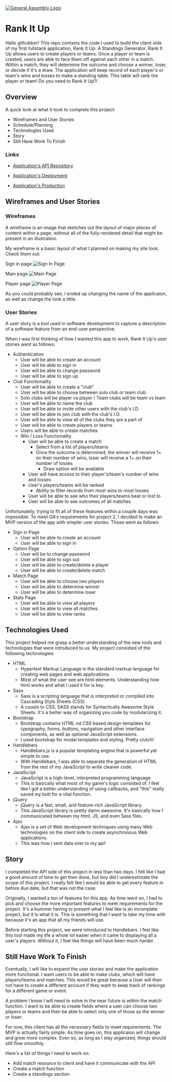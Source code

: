 [![General Assembly Logo](https://camo.githubusercontent.com/1a91b05b8f4d44b5bbfb83abac2b0996d8e26c92/687474703a2f2f692e696d6775722e636f6d2f6b6538555354712e706e67)](https://generalassemb.ly/education/web-development-immersive)

# Rank It Up

Hello githubber! This repo contains the code I used to build the client side of my first fullstack application, Rank It Up: A Standings Generator. Rank It Up allows users to create players or teams. Once a player or team is created, users are able to face them off against each other in a match. Within a match, they will determine the outcome and choose a winner, loser, or decide if it's a draw. The application will keep record of each player's or team's wins and losses to make a standing table. This table will rank the player or team! Do you need to Rank It Up?!

## Overview

A quick look at what it took to complete this project:

- Wireframes and User Stories
- Schedule/Planning
- Technologies Used
- Story
- Still Have Work To Finish

### Links

- [Application's API Repository](https://github.com/ptavarez16/rank-it-up-api)

- [Application's Deployment](http://pedrotavarez.com/rank-it-up/)

- [Application's Production](https://rank-it-up.herokuapp.com/)

## Wireframes and User Stories

### Wireframes

A wireframe is an image that sketches out the layout of major pieces of content within a page, without all of the fully-rendered detail that might be present in an illustration.

My wireframe is a basic layout of what I planned on making my site look. Check them out:

Sign in page
![Sign In Page](https://i.imgur.com/9aorQWi.png?1)

Main page
![Main Page](https://i.imgur.com/8ds5AJp.png?1)

Player page
![Player Page](https://i.imgur.com/hW36a0g.png?1)

As you could probably see, I ended up changing the name of the applicaion, as well as change the look a little.

### User Stories

A user story is a tool used in software development to capture a description of a software feature from an end-user perspective.

When I was first thinking of how I wanted this app to work, Rank It Up's user stories went as follows:
- Authentication
  - User will be able to create an account
  - User will be able to sign in
  - User will be able to change password
  - User will be able to sign up
- Club Functionality
    - User will be able to create a "club"
    - User will be able to choose between solo club or team club
    - Solo clubs will be player vs player / Team clubs will be team vs team
    - User will be able to name the club
    - User will be able to invite other users with the club's I.D.
    - User will be able to join club with the club's I.D.
    - User will be able to view all of the clubs they are a part of
    - User will be able to create players or teams
    - Users will be able to create matches
  - Win / Loss Functionality
    - User will be able to create a match
      - Select from a list of players/teams
      - Once the outcome is determined, the winner will receive 1+ on their number of wins, loser will receive a 1+ on their number of losses
        - Draw option will be available
    - User will have access to their player's/team's number of wins and losses
    - User's players/teams will be ranked
      - Ability to filter records from most wins to most losses
    - User will be able to see who their players/teams beat or lost to
    - User will be able to see outcomes of all matches

Unfortunately, trying to fit all of these features within a couple days was impossible. To meet GA's requirements for project 2, I decided to make an MVP version of the app with simpler user stories. Those went as follows:
- Sign in Page
  - User will be able to create an account
  - User will be able to sign in
- Option Page
  - User will be to change password
  - User will be able to sign out
  - User will be able to create/delete a player
  - User will be able to create/delete match
- Match Page
  - User will be able to choose two players
  - User will be able to determine winner
  - User will be able to determine loser
- Stats Page
  - User will be able to view all players
  - User will be able to view all matches
  - User will be able to view ranks

## Technologies Used
This project helped me grasp a better understanding of the new tools and technologies that were introduced to us. My project consisted of the following technologies:
- HTML
  - Hypertext Markup Language is the standard markup language for creating web pages and web applications.
  - Most of what the user see are html elements. Understanding how html works and what I used it for is key.
- Sass
  - Sass is a scripting language that is interpreted or compiled into Cascading Style Sheets (CSS).
  - A cousin to CSS, SASS stands for Syntactically Awesome Style Sheets. It's a better way of organizing you code by modularizing it.
- Bootstrap
  - Bootstrap contains HTML nd CSS based design templates for typography, forms, buttons, navigation and other interface components, as well as optional JavaScript extensions.
  - I used bootstrap for modal templates and styling. Pretty clutch!
- Handlebars
  - Handlebars.js is a popular templating engine that is powerful yet simple to use.
  - With Handlebars, I was able to separate the generation of HTML from the rest of my JavaScript to write cleaner code.
- JavaScript
  - JavaScript is a high-level, interpreted programming language.
  - This is basically what most of my game's logic consisted of. I feel like I got a better understanding of using callbacks, and "this" really saved my butt for a vital function.
- jQuery
  - jQuery is a fast, small, and feature-rich JavaScript library.
  - This JavaScript library is pretty damn awesome. It's basically how I communicated between my html, JS, and even Sass files.
- Ajax
  - Ajax is a set of Web development techniques using many Web technologies on the client side to create asynchronous Web applications.
  - This was how I sent data over to my api!

## Story

I completed the API side of this project in less than two days. I felt like I had a good amount of time to get then done, but boy did I underestimate the scope of this project. I really felt like I would be able to get every feature in before due date, but that was not the case.

Originally, I wanted a ton of features for this app. As time went on, I had to pick and choose the more important features to meet requirements for the project. It's a bummer having to present what I feel like is an incomplete project, but it is what it is. This is something that I want to take my time with because it's an app that all my friends will use.

Before starting this project, we were introduced to Handlebars. I feel like this tool made my life a whole lot easier when it came to displaying all a user's players. Without it, I feel like things will have been much harder.

## Still Have Work To Finish

Eventually, I will like to expand the user stories and make the application more functional. I want users to be able to make clubs, which will have players/teams and matches. This would be great because a User will then not have to create a different account if they want to keep track of rankings for a different game or event.

A problem I know I will need to solve in the near future is within the match function. I want to be able to create fields where a user can choose two players or teams and then be able to select only one of those as the winner or loser.

For now, this client has all the necessary fields to meet requirements. The MVP is actually fairly simple. As time goes on, this applicaion will change and grow more complex. Even so, as long as I stay organized, things should still flow smoothly.

Here's a list of things I need to work on:
- Add match resource to client and have it communicate with the API
- Create a match function
- Create a standings section 
